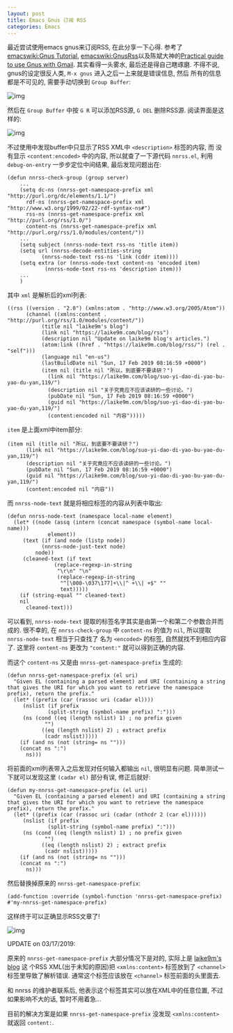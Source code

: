 ```yaml
---
layout: post
title: Emacs Gnus 订阅 RSS
categories: Emacs
---
```



最近尝试使用emacs gnus来订阅RSS, 在此分享一下心得. 参考了
[emacswiki:Gnus Tutorial](https://www.emacswiki.org/emacs/GnusTutorial), [emacswiki:GnusRss](https://www.emacswiki.org/emacs/GnusRss)以及陈斌大神的[Practical
guide to use Gnus with Gmail](https://github.com/redguardtoo/mastering-emacs-in-one-year-guide/blob/master/gnus-guide-en.org). 其实看得一头雾水, 最后还是得自己瞎琢磨.
不得不说, gnus的设定很反人类, `M-x gnus` 进入之后一上来就是错误信息, 然后
所有的信息都是不可见的, 需要手动切换到 `Group Buffer`:

![img](/pics/20190217_233116.jpg)

然后在 `Group Buffer` 中按 `G R` 可以添加RSS源, `G DEL` 删除RSS源.
阅读界面是这样的:

![img](/pics/20190217_233931.jpg)

不过使用中发现buffer中只显示了RSS XML中 `<description>` 标签的内容, 而
没有显示 `<content:encoded>` 中的内容, 所以就查了一下源代码 `nnrss.el`,
利用 `debug-on-entry` 一步步定位中间结果, 最后发现问题出在:

``` elisp
(defun nnrss-check-group (group server)
    ...
    (setq dc-ns (nnrss-get-namespace-prefix xml "http://purl.org/dc/elements/1.1/")
	  rdf-ns (nnrss-get-namespace-prefix xml "http://www.w3.org/1999/02/22-rdf-syntax-ns#")
	  rss-ns (nnrss-get-namespace-prefix xml "http://purl.org/rss/1.0/")
	  content-ns (nnrss-get-namespace-prefix xml "http://purl.org/rss/1.0/modules/content/"))
    ...
    (setq subject (nnrss-node-text rss-ns 'title item))
    (setq url (nnrss-decode-entities-string
	       (nnrss-node-text rss-ns 'link (cddr item))))
    (setq extra (or (nnrss-node-text content-ns 'encoded item)
		    (nnrss-node-text rss-ns 'description item)))
    ...
    )
```

其中 `xml` 是解析后的xml列表:

``` elisp
((rss ((version . "2.0") (xmlns:atom . "http://www.w3.org/2005/Atom"))
      (channel ((xmlns:content . "http://purl.org/rss/1.0/modules/content/"))
	       (title nil "laike9m's blog")
	       (link nil "https://laike9m.com/blog/rss")
	       (description nil "Update on laike9m blog's articles.")
	       (atom:link ((href . "https://laike9m.com/blog/rss/") (rel . "self")))
	       (language nil "en-us")
	       (lastBuildDate nil "Sun, 17 Feb 2019 08:16:59 +0000")
	       (item nil (title nil "所以，到底要不要读研？")
		     (link nil "https://laike9m.com/blog/suo-yi-dao-di-yao-bu-yao-du-yan,119/")
		     (description nil "关于究竟应不应该读研的一些讨论。")
		     (pubDate nil "Sun, 17 Feb 2019 08:16:59 +0000")
		     (guid nil "https://laike9m.com/blog/suo-yi-dao-di-yao-bu-yao-du-yan,119/")
		     (content:encoded nil "内容")))))
```

`item` 是上面xml中item部分:

``` elisp
(item nil (title nil "所以，到底要不要读研？")
      (link nil "https://laike9m.com/blog/suo-yi-dao-di-yao-bu-yao-du-yan,119/")
      (description nil "关于究竟应不应该读研的一些讨论。")
      (pubDate nil "Sun, 17 Feb 2019 08:16:59 +0000")
      (guid nil "https://laike9m.com/blog/suo-yi-dao-di-yao-bu-yao-du-yan,119/")
      (content:encoded nil "内容"))
```

而 `nnrss-node-text` 就是将相应标签的内容从列表中取出:

``` elisp
(defun nnrss-node-text (namespace local-name element)
  (let* ((node (assq (intern (concat namespace (symbol-name local-name)))
		     element))
	 (text (if (and node (listp node))
		   (nnrss-node-just-text node)
		 node))
	 (cleaned-text (if text
			   (replace-regexp-in-string
			    "\r\n" "\n"
			    (replace-regexp-in-string
			     "^[\000-\037\177]+\\|^ +\\| +$" ""
			     text)))))
    (if (string-equal "" cleaned-text)
	nil
      cleaned-text)))
```

可以看到, `nnrss-node-text` 提取的标签名字其实是由第一个和第二个参数合并而成的. 很不幸的, 在
`nnrss-check-group` 中 `content-ns` 的值为 `nil`, 所以提取 `nnrss-node-text` 相当于只查找了
名为 `<encoded>` 的标签, 自然就找不到相应内容了. 这里将 `content-ns` 更改为 `"content:"`
就可以得到正确的内容.

而这个 `content-ns` 又是由 `nnrss-get-namespace-prefix` 生成的:

``` elisp
(defun nnrss-get-namespace-prefix (el uri)
  "Given EL (containing a parsed element) and URI (containing a string
that gives the URI for which you want to retrieve the namespace
prefix), return the prefix."
  (let* ((prefix (car (rassoc uri (cadar el))))
	 (nslist (if prefix
		     (split-string (symbol-name prefix) ":")))
	 (ns (cond ((eq (length nslist) 1) ; no prefix given
		    "")
		   ((eq (length nslist) 2) ; extract prefix
		    (cadr nslist)))))
    (if (and ns (not (string= ns "")))
	(concat ns ":")
      ns)))
```

将前面的xml列表带入之后发现对任何输入都输出 `nil`, 很明显有问题. 简单测试一下就可以发现这里
`(cadar el)` 部分有误, 修正后就好:

``` elisp
(defun my-nnrss-get-namespace-prefix (el uri)
  "Given EL (containing a parsed element) and URI (containing a string
that gives the URI for which you want to retrieve the namespace
prefix), return the prefix."
  (let* ((prefix (car (rassoc uri (cadar (nthcdr 2 (car el))))))
	 (nslist (if prefix
		     (split-string (symbol-name prefix) ":")))
	 (ns (cond ((eq (length nslist) 1) ; no prefix given
		    "")
		   ((eq (length nslist) 2) ; extract prefix
		    (cadr nslist)))))
    (if (and ns (not (string= ns "")))
	(concat ns ":")
      ns)))
```

然后替换掉原来的 `nnrss-get-namespace-prefix`:

    (add-function :override (symbol-function 'nnrss-get-namespace-prefix) #'my-nnrss-get-namespace-prefix)

这样终于可以正确显示RSS文章了!

![img](/pics/20190218_002134.jpg)

UPDATE on 03/17/2019:

原来的 `nnrss-get-namespace-prefix` 大部分情况下是对的, 实际上是 [laike9m's blog](https://laike9m.com/blog/rss) 这
个RSS XML(出于未知的原因)把 `<xmlns:content>` 标签放到了 `<channel>`
标签里导致了解析错误. 通常这个标签应该放在 `<channel>` 标签前面的头里面去.

和 nnrss 的维护者联系后, 他表示这个标签其实可以放在XML中的任意位置, 不过如果影响不大的话, 暂时不用着急&#x2026;

目前的解决方案是如果 `nnrss-get-namespace-prefix` 没发现 `<xmlns:content>` 
就返回 `content:`.

